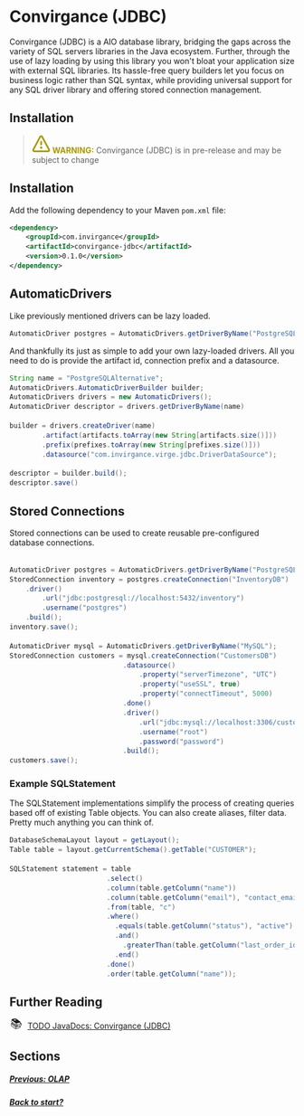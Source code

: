 # Convirgance (JDBC)

Convirgance (JDBC) is a AIO database library, bridging the gaps across the variety of SQL servers libraries in the Java ecosystem. Further, through the use of lazy loading by using this library you won't bloat your application size with external SQL libraries. Its hassle-free query builders let you focus on business logic rather than SQL syntax, while providing universal support for any SQL driver library and offering stored connection management.

## Installation

> ![WARNING](images/warning.svg) **<font color="#AA9900">WARNING:</font>**
> Convirgance (JDBC) is in pre-release and may be subject to change

## Installation

Add the following dependency to your Maven `pom.xml` file:

```xml
<dependency>
    <groupId>com.invirgance</groupId>
    <artifactId>convirgance-jdbc</artifactId>
    <version>0.1.0</version>
</dependency>
```

## AutomaticDrivers

Like previously mentioned drivers can be lazy loaded.

```java
AutomaticDriver postgres = AutomaticDrivers.getDriverByName("PostgreSQL");
```

And thankfully its just as simple to add your own lazy-loaded drivers. All you need to do is provide the artifact id, connection prefix and a datasource.

```java
String name = "PostgreSQLAlternative";
AutomaticDrivers.AutomaticDriverBuilder builder;
AutomaticDrivers drivers = new AutomaticDrivers();
AutomaticDriver descriptor = drivers.getDriverByName(name)

builder = drivers.createDriver(name)
        .artifact(artifacts.toArray(new String[artifacts.size()]))
        .prefix(prefixes.toArray(new String[prefixes.size()]))
        .datasource("com.invirgance.virge.jdbc.DriverDataSource");

descriptor = builder.build();
descriptor.save()
```

## Stored Connections

Stored connections can be used to create reusable pre-configured database connections.

```java

AutomaticDriver postgres = AutomaticDrivers.getDriverByName("PostgreSQL");
StoredConnection inventory = postgres.createConnection("InventoryDB")
    .driver()
        .url("jdbc:postgresql://localhost:5432/inventory")
        .username("postgres")
    .build();
inventory.save();

AutomaticDriver mysql = AutomaticDrivers.getDriverByName("MySQL");
StoredConnection customers = mysql.createConnection("CustomersDB")
                            .datasource()
                                .property("serverTimezone", "UTC")
                                .property("useSSL", true)
                                .property("connectTimeout", 5000)
                            .done()
                            .driver()
                                .url("jdbc:mysql://localhost:3306/customers")
                                .username("root")
                                .password("password")
                            .build();
customers.save();
```

### Example SQLStatement

The SQLStatement implementations simplify the process of creating queries based off of existing Table objects. You can also create aliases, filter data. Pretty much anything you can think of.

```java
DatabaseSchemaLayout layout = getLayout();
Table table = layout.getCurrentSchema().getTable("CUSTOMER");

SQLStatement statement = table
                        .select()
                        .column(table.getColumn("name"))
                        .column(table.getColumn("email"), "contact_email")
                        .from(table, "c")
                        .where()
                          .equals(table.getColumn("status"), "active")
                          .and()
                            .greaterThan(table.getColumn("last_order_id"), 8)
                          .end()
                        .done()
                        .order(table.getColumn("name"));

```

## Further Reading

<!-- TODO add public doc link -->
<div style="display: flex; align-items: center; gap: 8px; margin-bottom: 16px">
  <span style="display: flex; align-items: center; justify-content: center;font-size:20px; width: 24px; height: 24px">📚</span>
  <a href="https://docs.invirgance.com/javadocs/convirgance/latest/com/invirgance/convirgance/dbms/package-summary.html">TODO JavaDocs: Convirgance (JDBC)</a>
</div>

## Sections

##### [Previous: OLAP](./olap?id=online-analytical-processing-olap)

##### [Back to start?](./?id=convirgance)
